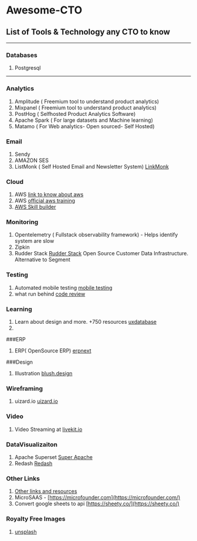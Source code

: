 # Awesome-CTO
## List of Tools & Technology any CTO to know
---

### Databases
1. Postgresql

---

### Analytics
1. Amplitude ( Freemium tool to understand product analytics)
2. Mixpanel  ( Freemium tool to understand product analytics)
3. PostHog ( Selfhosted Product Analytics Software) 
4. Apache Spark ( For large datasets and Machine learning)
5. Matamo ( For Web analytics- Open sourced- Self Hosted)


### Email
1. Sendy
2. AMAZON SES
3. ListMonk ( Self Hosted Email and Newsletter System)  [LinkMonk](https://listmonk.app/)


### Cloud
1. AWS [link to know about aws](https://github.com/open-guides/og-aws)
2. AWS [official aws training](https://www.aws.training/)
3. [AWS Skill builder](https://explore.skillbuilder.aws/lms/)

### Monitoring
1. Opentelemetry ( Fullstack observability framework) - Helps identify system are slow
2. Zipkin
3. Rudder Stack [Rudder Stack](https://www.rudderstack.com/) Open Source Customer Data Infrastructure. Alternative to Segment


### Testing
1. Automated mobile testing [mobile testing](https://www.waldo.com)
2. what run behind [code review](https://www.whatruns.com/)

### Learning
1. Learn about design and more. +750 resources [uxdatabase](https://www.uxdatabase.io/free-product-design-course)
2. 


###ERP
1. ERP( OpenSource ERP) [erpnext](https://erpnext.com)



###Design
1. Illustration [blush.design](https://blush.design)


### Wireframing
1. uizard.io [uizard.io](https://uizard.io)

### Video
1. Video Streaming at [livekit.io](https://github.com/livekit/livekit)

### DataVisualizaiton
1. Apache Superset [Super Apache](https://superset.apache.org)
2. Redash [Redash](https://redash.io/community/)

### Other Links
1. [Other links and resources](https://kuchin.github.io/awesome-cto/)
2. MicroSAAS - [https://microfounder.com](https://microfounder.com/)
3. Convert google sheets to api [https://sheety.co/](https://sheety.co/)

### Royalty Free Images 
1. [unsplash](https://unsplash.com/)


